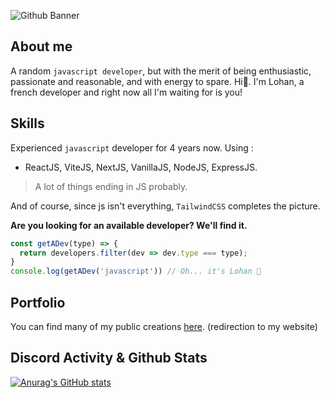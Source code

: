 ![Github Banner](https://i.imgur.com/LQAAsq3.png)
## About me
A random ``javascript developer``, but with the merit of being enthusiastic, passionate and reasonable, and with energy to spare. Hi👋. I'm Lohan, a french developer and right now all I'm waiting for is you!

## Skills

Experienced ``javascript`` developer for 4 years now. Using :

+ ReactJS, ViteJS, NextJS, VanillaJS, NodeJS, ExpressJS.

> A lot of things ending in JS probably.

And of course, since js isn't everything, ``TailwindCSS`` completes the picture.

**Are you looking for an available developer? We'll find it.**
```js
const getADev(type) => {
  return developers.filter(dev => dev.type === type);
}
console.log(getADev('javascript')) // Oh... it's Lohan 🤙
```

## Portfolio

You can find many of my public creations [here](https://sybrax.dev/portfolio). (redirection to my website)

## Discord Activity & Github Stats

[![Anurag's GitHub stats](https://github-readme-stats.vercel.app/api/top-langs/?username=sybrax&layout=compact)](https://github.com/anuraghazra/github-readme-stats)

